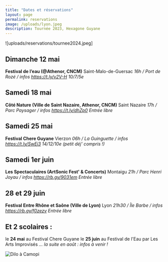 ```yaml
---
title: "Dates et réservations"
layout: page
permalink: reservations
image: /uploads/lyon.jpeg
description: Tournée 2023, Hexagone Guyane
---
```

![uploads/reservations/tournee2024.jpeg]

## Dimanche 12 mai

**Festival de l’eau (@Athenor, CNCM)**
 Saint-Malo-de-Guersac 
*16h / Port de Rozé / infos https://t.ly/v2V-H
10/7/5e*

## Samedi 18 mai

**Côté Nature (Ville de Saint Nazaire, Athenor, CNCM)**
Saint Nazaire
*17h / Parc Paysager / infos https://t.ly/dhZp0
Entrée libre*

## Samedi 25 mai

**Festival Chere Guyane**
Vierzon
*06h / La Guinguette / infos  https://t.ly/SwEj3
14/12/10e (petit déj' compris !)*

## Samedi 1er juin

**Les Spectaculaires (ArtSonic Fest' & Concerts)**
Montaigu 
*21h / Parc Henri Joyau / infos https://rb.gy/9031em
Entrée libre*

## 28 et 29 juin

**Festival Entre Rhône et Saône (Ville de Lyon)**
Lyon 
*21h30 / Île Barbe / infos https://rb.gy/f0zezv
Entrée libre*

## Et 2 scolaires :

le **24 mai** au Festival Chere Guyane
le **25 juin** au Festival de l'Eau par Les Arts Improvisés
*... la suite en août : infos à venir !*

![Dilo à Camopi](https://github.com/CieYongwe/cieyongwe.github.io/assets/121974389/c96a7a92-eddd-4a81-9ea0-3c4e857b8aec)







